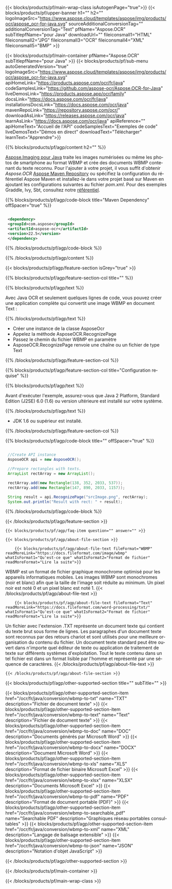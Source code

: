 ﻿---
title:  
weight: 3920
url: /fr/java/conversion/wbmp-to-text/ 
lang: fr
langdirlevel: 2
locales: ja,it,ru,de,es,fr,nl,id,lt,pl,pt,vi,tr,ko
description: Exemple de code pour la conversion Java WBMP vers Text. Utilisez un exemple de code d'API pour la conversion par lots de fichiers WBMP en Text dans n'importe quelle application Java Web ou de bureau.
---

{{< blocks/products/pf/main-wrap-class isAutogenPage="true">}}
{{< blocks/products/pf/upper-banner h1="" h2="" logoImageSrc="https://www.aspose.cloud/templates/aspose/img/products/ocr/aspose_ocr-for-java.svg" sourceAdditionalConversionTag="" additionalConversionTag="Text" pfName="Aspose.OCR" subTitlepfName="pour Java" downloadUrl="" fileiconsmall1="HTML" fileiconsmall2="JPG" fileiconsmall3="OCR" fileiconsmall4="XML" fileiconsmall5="BMP" >}}


{{< blocks/products/pf/main-container pfName="Aspose.OCR" subTitlepfName="pour Java" >}}
{{< blocks/products/pf/sub-menu autoGeneratedVersion="true" logoImageSrc="https://www.aspose.cloud/templates/aspose/img/products/ocr/aspose_ocr-for-java.svg" apiHomeLink="https://products.aspose.com/ocr/fr/java" codeSamplesLink="https://github.com/aspose-ocr/Aspose.OCR-for-Java" liveDemosLink="https://products.aspose.app/ocr/family" docsLink="https://docs.aspose.com/ocr/fr/java" installationsDocsLink="https://docs.aspose.com/ocr/java" mavenRepoLink="https://repository.aspose.com/ocr/" downloadAsLink="https://releases.aspose.com/ocr/java" learnAsLink="https://docs.aspose.com/ocr/java" apiReference="" apiHomeText="Accueil de l'API" codeSamplesText="Exemples de code" liveDemosText="Démos en direct" downloadText="Télécharger" learnText="Apprendre">}}

{{% blocks/products/pf/agp/content h2="" %}}



[Aspose.Imaging pour Java](https://products.aspose.com/imaging/java)
 traite les images numérisées ou même les photos de smartphone au format WBMP et crée des documents WBMP contenant du texte reconnu. Pour l'ajouter à votre projet, il vous suffit d'obtenir *Aspose.OCR*
[Aspose Maven Repository](https://repository.aspose.com/webapp/#/artifacts/browse/tree/General/repo/com/aspose/aspose-imaging) ou spécifiez la configuration du référentiel Aspose Maven
et installez-le dans votre projet basé sur Maven en ajoutant les configurations suivantes au fichier _pom.xml_. Pour des exemples Graddle, Ivy, Sbt, consultez notre [référentiel](https://repository.aspose.com/ocr/).

{{% blocks/products/pf/agp/code-block title="Maven Dependency" offSpacer="true" %}}

```xml

 <dependency>
 <groupId>com.aspose</groupId>
 <artifactId>aspose-ocr</artifactId>
 <version>22.5</version>
 </dependency>

```

{{% /blocks/products/pf/agp/code-block %}}

{{% /blocks/products/pf/agp/content %}}

{{< blocks/products/pf/agp/feature-section isGrey="true" >}}

{{% blocks/products/pf/agp/feature-section-col title="" %}}

{{% blocks/products/pf/agp/text %}}

Avec Java OCR et seulement quelques lignes de code, vous pouvez créer une application complète qui convertit une image WBMP en document Text :

{{% /blocks/products/pf/agp/text %}}

+ Créer une instance de la classe AsposeOcr
+ Appelez la méthode AsposeOCR.RecognizePage
+ Passez le chemin du fichier WBMP en paramètre
+ AsposeOCR.RecognizePage renvoie une chaîne ou un fichier de type Text

{{% /blocks/products/pf/agp/feature-section-col %}}

{{% blocks/products/pf/agp/feature-section-col title="Configuration requise" %}}

{{% blocks/products/pf/agp/text %}}

Avant d'exécuter l'exemple, assurez-vous que Java 2 Platform, Standard Edition (J2SE) 6.0 (1.6) ou version ultérieure est installé sur votre système.

{{% /blocks/products/pf/agp/text %}}

- JDK 1.6 ou supérieur est installé.

{{% /blocks/products/pf/agp/feature-section-col %}}

{{% blocks/products/pf/agp/code-block title="" offSpacer="true" %}}

```java

 //Create API instance
 AsposeOCR api = new AsposeOCR();

 //Prepare rectangles with texts.
 ArrayList rectArray = new ArrayList();

 rectArray.add(new Rectangle(138, 352, 2033, 537));
 rectArray.add(new Rectangle(147, 890, 2033, 1157));

 String result = api.RecognizePage("srcImage.png", rectArray);
 System.out.println("Result with rect: " + result);

```

{{% /blocks/products/pf/agp/code-block %}}

{{< /blocks/products/pf/agp/feature-section >}}

    {{< blocks/products/pf/agp/faq-item question="" answer="" >}}

    {{< blocks/products/pf/agp/about-file-section >}}
       
        {{< blocks/products/pf/agp/about-file-text fileFormat="WBMP" readMoreLink="https://docs.fileformat.com/image/wbmp" whatIsFormat1="Qu'est-ce que" whatIsFormat2="Format de fichier" readMoreFormat="Lire la suite">}}
WBMP est un format de fichier graphique monochrome optimisé pour les appareils informatiques mobiles.
Les images WBMP sont monochromes (noir et blanc) afin que la taille de l'image soit réduite au minimum. Un pixel noir est noté 0 et un pixel blanc est noté 1.
        {{< /blocks/products/pf/agp/about-file-text >}}

        {{< blocks/products/pf/agp/about-file-text fileFormat="Text" readMoreLink="https://docs.fileformat.com/word-processing/txt/" whatIsFormat1="Qu'est-ce que" whatIsFormat2="Format de fichier" readMoreFormat="Lire la suite">}}
Un fichier avec l'extension .TXT représente un document texte qui contient du texte brut sous forme de lignes. Les paragraphes d'un document texte sont reconnus par des retours chariot et sont utilisés pour une meilleure organisation du contenu du fichier. Un document texte standard peut être ouvert dans n'importe quel éditeur de texte ou application de traitement de texte sur différents systèmes d'exploitation. Tout le texte contenu dans un tel fichier est dans un format lisible par l'homme et représenté par une séquence de caractères.
        {{< /blocks/products/pf/agp/about-file-text >}}

    {{< /blocks/products/pf/agp/about-file-section >}}

<!-- aboutfile Ends -->

{{< blocks/products/pf/agp/other-supported-section title="" subTitle="" >}}

{{< blocks/products/pf/agp/other-supported-section-item href="/ocr/fr/java/conversion/wbmp-to-txt" name="TXT" description="Fichier de document texte" >}}
{{< blocks/products/pf/agp/other-supported-section-item href="/ocr/fr/java/conversion/wbmp-to-text" name="Text" description="Fichier de document texte" >}}
{{< blocks/products/pf/agp/other-supported-section-item href="/ocr/fr/java/conversion/wbmp-to-doc" name="DOC" description="Documents générés par Microsoft Word" >}}
{{< blocks/products/pf/agp/other-supported-section-item href="/ocr/fr/java/conversion/wbmp-to-docx" name="DOCX" description="Document Microsoft Word" >}}
{{< blocks/products/pf/agp/other-supported-section-item href="/ocr/fr/java/conversion/wbmp-to-xls" name="XLS" description="Format de fichier binaire Microsoft Excel" >}}
{{< blocks/products/pf/agp/other-supported-section-item href="/ocr/fr/java/conversion/wbmp-to-xlsx" name="XLSX" description="Documents Microsoft Excel" >}}
{{< blocks/products/pf/agp/other-supported-section-item href="/ocr/fr/java/conversion/wbmp-to-pdf" name="PDF" description="Format de document portable (PDF)" >}}
{{< blocks/products/pf/agp/other-supported-section-item href="/ocr/fr/java/conversion/wbmp-to-searchable_pdf" name="Searchable PDF" description="Graphiques réseau portables consultables" >}}
{{< blocks/products/pf/agp/other-supported-section-item href="/ocr/fr/java/conversion/wbmp-to-xml" name="XML" description="Langage de balisage extensible" >}}
{{< blocks/products/pf/agp/other-supported-section-item href="/ocr/fr/java/conversion/wbmp-to-json" name="JSON" description="Notation d'objet JavaScript" >}}

{{< /blocks/products/pf/agp/other-supported-section >}}

{{< /blocks/products/pf/main-container >}}
    
{{< /blocks/products/pf/main-wrap-class >}}
